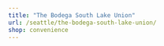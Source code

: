 ```yaml
---
title: "The Bodega South Lake Union"
url: /seattle/the-bodega-south-lake-union/
shop: convenience
---
```

